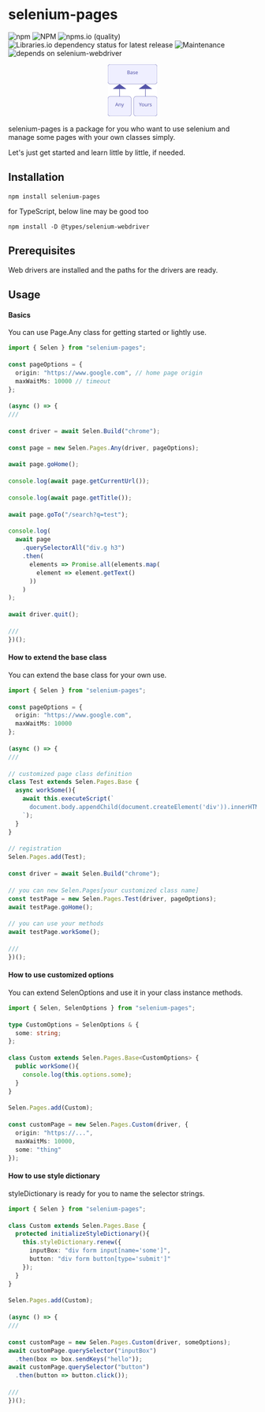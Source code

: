 # selenium-pages

![npm](https://img.shields.io/npm/v/selenium-pages)
![NPM](https://img.shields.io/npm/l/selenium-pages)
![npms.io (quality)](https://img.shields.io/npms-io/quality-score/selenium-pages)
![Libraries.io dependency status for latest release](https://img.shields.io/librariesio/release/npm/selenium-pages)
![Maintenance](https://img.shields.io/maintenance/yes/2021)
![depends on selenium-webdriver](https://img.shields.io/badge/depends%20on-selenium--webdriver-informational)

<p align="center">
  <img src=".github/assets/model-image.svg" width="100" />
</p>

selenium-pages is a package for you who want to use selenium and manage some pages with your own classes simply.

Let's just get started and learn little by little, if needed.

## Installation
``` shell
npm install selenium-pages
```

for TypeScript, below line may be good too
``` shell
npm install -D @types/selenium-webdriver
```

## Prerequisites
Web drivers are installed and the paths for the drivers are ready.

## Usage

#### Basics
You can use Page.Any class for getting started or lightly use.
``` typescript
import { Selen } from "selenium-pages";

const pageOptions = {
  origin: "https://www.google.com", // home page origin
  maxWaitMs: 10000 // timeout
};

(async () => {
///

const driver = await Selen.Build("chrome");

const page = new Selen.Pages.Any(driver, pageOptions);

await page.goHome();

console.log(await page.getCurrentUrl());

console.log(await page.getTitle());

await page.goTo("/search?q=test");

console.log(
  await page
    .querySelectorAll("div.g h3")
    .then(
      elements => Promise.all(elements.map(
        element => element.getText()
      ))
    )
);

await driver.quit();

///
})();
```

#### How to extend the base class
You can extend the base class for your own use.
``` typescript
import { Selen } from "selenium-pages";

const pageOptions = {
  origin: "https://www.google.com",
  maxWaitMs: 10000
};

(async () => {
///

// customized page class definition
class Test extends Selen.Pages.Base {
  async workSome(){
    await this.executeScript(`
      document.body.appendChild(document.createElement('div')).innerHTML = "test";
    `);
  }
}

// registration
Selen.Pages.add(Test);

const driver = await Selen.Build("chrome");

// you can new Selen.Pages[your customized class name]
const testPage = new Selen.Pages.Test(driver, pageOptions);
await testPage.goHome();

// you can use your methods
await testPage.workSome();

///
})();
```

#### How to use customized options
You can extend SelenOptions and use it in your class instance methods.
``` typescript
import { Selen, SelenOptions } from "selenium-pages";

type CustomOptions = SelenOptions & {
  some: string;
};

class Custom extends Selen.Pages.Base<CustomOptions> {
  public workSome(){
    console.log(this.options.some);
  }
}

Selen.Pages.add(Custom);

const customPage = new Selen.Pages.Custom(driver, {
  origin: "https://...",
  maxWaitMs: 10000,
  some: "thing"
});
```

#### How to use style dictionary
styleDictionary is ready for you to name the selector strings.
``` typescript
import { Selen } from "selenium-pages";

class Custom extends Selen.Pages.Base {
  protected initializeStyleDictionary(){
    this.styleDictionary.renew({
      inputBox: "div form input[name='some']",
      button: "div form button[type='submit']"
    });
  }
}

Selen.Pages.add(Custom);

(async () => {
///

const customPage = new Selen.Pages.Custom(driver, someOptions);
await customPage.querySelector("inputBox")
  .then(box => box.sendKeys("hello"));
await customPage.querySelector("button")
  .then(button => button.click());

///
})();
```
